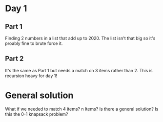 # Day 1

## Part 1

Finding 2 numbers in a list that add up to 2020. The list isn't that big so it's proably fine to brute force it.

## Part 2

It's the same as Part 1 but needs a match on 3 items rather than 2. This is recursion heavy for day 1!

# General solution

What if we needed to match 4 items? n Items? Is there a general solution?
Is this the 0-1 knapsack problem?
